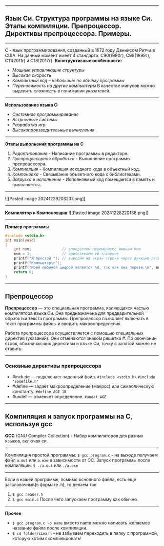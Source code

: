 ___
## Язык Си. Структура программы на языке Си. Этапы компиляции. Препроцессор. Директивы препроцессора. Примеры.

___
С -  язык программирования, созданный в 1972 году Деннисом Ритчи в США. На данный момент имеет 4 стандарта: C90(1990г), C99(1999г), C11(2011г) и C18(2017г).
**Конструктивные особенности:**
* *Мощные управляющие структуры*
* *Высокая скорость*
* *Компактный код – небольшие по объёму программы*
* *Переносимость на другие компьютеры*
В качестве минусов можно выделить сложность в понимании указателей.
---
**Использование языка C:**
* *Системное программирование*
* *Встроенные системы*
* *Разработка игр*
* *Высокопроизводительные вычисления*
___
**Этапы выполнения программы на C**
1. *Редактирование* - Написание программы в редакторе.
2. *Препроцессорная обработка* - Выполнение программы препроцессора.
3. *Компиляция* - Компиляция исходного кода в объектный код.
4. *Компоновка* - Связывание объектного кода с библиотеками.
5. *Загрузка и исполнение* - Исполняемый код помещается в память и выполняется.
___
![[Pasted image 20241229203237.png]]
___
**Компилятор и Компоновщик**
![[Pasted image 20241228220138.png]]
___
**Пример программы**
```c
#include <stdio.h>
int main(void)
{
	int num;              // определяем переменнуюс именем num
	num = 1;              // присваеваем ей значение
	printf("Я простой "); // выводим на экран строки через функцию printf()
	printf("Компьютер\n");
	printf("Моей любимой цифрой является %d, так как она первая.\n", num);
	return 0;
}
```
---
## Препроцессор

**Препроцессор** — это специальная программа, являющаяся частью компилятора языка Си. Она предназначена для предварительной обработки текста программы. Препроцессор позволяет включать в текст программы файлы и вводить макроопределения.

Работа препроцессора осуществляется с помощью специальных директив (указаний). Они отмечаются знаком решетка #. По окончании строк, обозначающих директивы в языке Си, точку с запятой можно не ставить.
___
### Основные директивы препроцессора

- #include — подключает заданный файл.
	`#include <stdio.h>`
	`#include "somefile.h"`
- #define — задаёт макроопределение (макрос) или символическую константу.
	`#define AGE 18`
- #undef — отменяет определение.
	`#undef AGE`
___
## Компиляция и запуск программы на C, используя gcc

**GCC** (GNU Compiler Collection) - Набор компиляторов для разных языков, включая си.
___
Компиляция простой программы:
`$ gcc program.c` - на выходе получаем файл `a.out` или `a.exe` в зависимости от ОС.
Запуск программы после компиляции:
`$ ./a.out` или `./a.exe`
___
Если в нашей программе, помимо основного файла, есть еще заголовочный(в формате .h), то делаем так:
1. `$ gcc header.h`
2. `$ gcc main.c`
После чего запускаем программу как обычно.
___
**Прочее**
 * `$ gcc program.c -o name` вместо name можно написать желаемое название файла после компиляции.
 * `$ cd folder/cLearn` - не забываем переходить  в папку с программой, которую хотим скомпилировать!
